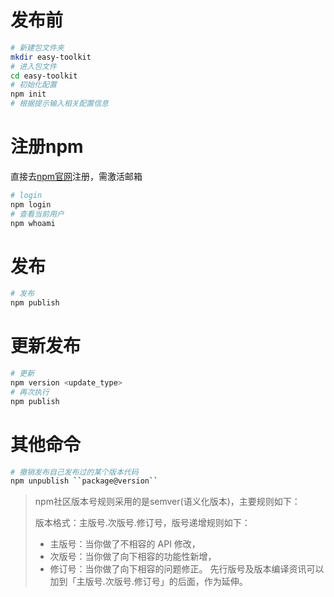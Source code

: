 # 发布前

```bash
# 新建包文件夹
mkdir easy-toolkit
# 进入包文件
cd easy-toolkit
# 初始化配置
npm init
# 根据提示输入相关配置信息
```

# 注册npm

直接去[npm官网](https://www.npmjs.com/)注册，需激活邮箱

```bash
# login
npm login
# 查看当前用户
npm whoami
```

# 发布

```bash
# 发布
npm publish
```

# 更新发布

```bash
# 更新
npm version <update_type>
# 再次执行
npm publish
```

# 其他命令

```bash
# 撤销发布自己发布过的某个版本代码
npm unpublish ``package@version``
```

> npm社区版本号规则采用的是semver(语义化版本)，主要规则如下：
>
> 版本格式：主版号.次版号.修订号，版号递增规则如下：
>
> -   主版号：当你做了不相容的 API 修改，
> -   次版号：当你做了向下相容的功能性新增，
> -   修订号：当你做了向下相容的问题修正。
>     先行版号及版本编译资讯可以加到「主版号.次版号.修订号」的后面，作为延伸。
